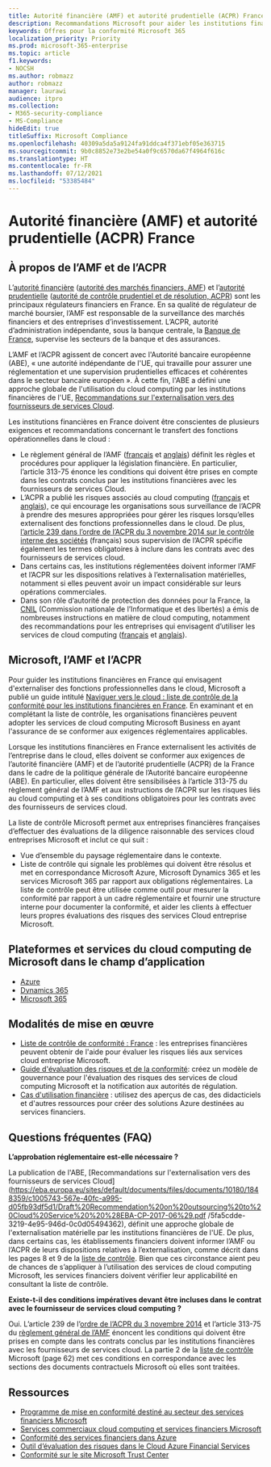 ```yaml
---
title: Autorité financière (AMF) et autorité prudentielle (ACPR) France
description: Recommandations Microsoft pour aider les institutions financières en France avec l’adoption du cloud.
keywords: Offres pour la conformité Microsoft 365
localization_priority: Priority
ms.prod: microsoft-365-enterprise
ms.topic: article
f1.keywords:
- NOCSH
ms.author: robmazz
author: robmazz
manager: laurawi
audience: itpro
ms.collection:
- M365-security-compliance
- MS-Compliance
hideEdit: true
titleSuffix: Microsoft Compliance
ms.openlocfilehash: 40309a5da5a9124fa91ddca4f371ebf05e363715
ms.sourcegitcommit: 9b0c8852e73e2be54a0f9c6570da67f4964f616c
ms.translationtype: HT
ms.contentlocale: fr-FR
ms.lasthandoff: 07/12/2021
ms.locfileid: "53385484"
---
```

# <a name="financial-authority-amf-and-prudential-authority-acpr-france"></a>Autorité financière (AMF) et autorité prudentielle (ACPR) France

## <a name="about-the-amf-and-acpr"></a>À propos de l’AMF et de l’ACPR

L’[autorité financière](https://www.amf-france.org/en) ([autorité des marchés financiers, AMF](https://www.amf-france.org/)) et l’[autorité prudentielle](https://acpr.banque-france.fr/en/page-sommaire/about-acpr) ([autorité de contrôle prudentiel et de résolution, ACPR](https://acpr.banque-france.fr/)) sont les principaux régulateurs financiers en France. En sa qualité de régulateur de marché boursier, l’AMF est responsable de la surveillance des marchés financiers et des entreprises d’investissement. L’ACPR, autorité d’administration indépendante, sous la banque centrale, la [Banque de France](https://www.banque-france.fr/), supervise les secteurs de la banque et des assurances.  
  
L’AMF et l’ACPR agissent de concert avec l'Autorité bancaire européenne (ABE), « une autorité indépendante de l'UE, qui travaille pour assurer une réglementation et une supervision prudentielles efficaces et cohérentes dans le secteur bancaire européen ». À cette fin, l'ABE a défini une approche globale de l'utilisation du cloud computing par les institutions financières de l'UE, [Recommandations sur l'externalisation vers des fournisseurs de services Cloud](https://eba.europa.eu/sites/default/documents/files/documents/10180/1848359/c1005743-567e-40fc-a995-d05fb93df5d1/Draft%20Recommendation%20on%20outsourcing%20to%20Cloud%20Service%20%20%28EBA-CP-2017-06%29.pdf ).  
  
Les institutions financières en France doivent être conscientes de plusieurs exigences et recommandations concernant le transfert des fonctions opérationnelles dans le cloud :

- Le règlement général de l’AMF ([français](https://amf-france.org/eli/fr/aai/amf/rg/livre/1/fr.html) et [anglais](https://amf-france.org/eli/fr/aai/amf/rg/20180103/notes/en.pdf)) définit les règles et procédures pour appliquer la législation financière. En particulier, l’article 313-75 énonce les conditions qui doivent être prises en compte dans les contrats conclus par les institutions financières avec les fournisseurs de services Cloud.
- L’ACPR a publié les risques associés au cloud computing ([français](https://acpr.banque-france.fr/sites/default/files/medias/documents/201307-risques-associes-au-cloud-computing.pdf) et [anglais](https://acpr.banque-france.fr/sites/default/files/medias/documents/201307-the-risks-associated-with-cloud-computing.pdf)), ce qui encourage les organisations sous surveillance de l’ACPR à prendre des mesures appropriées pour gérer les risques lorsqu’elles externalisent des fonctions professionnelles dans le cloud. De plus, [l’article 239 dans l’ordre de l’ACPR du 3 novembre 2014 sur le contrôle interne des sociétés](https://www.legifrance.gouv.fr/affichTexte.do?cidTexte=JORFTEXT000029700770&categorieLien=id) (français) sous supervision de l’ACPR spécifie également les termes obligatoires à inclure dans les contrats avec des fournisseurs de services cloud.
- Dans certains cas, les institutions réglementées doivent informer l’AMF et l’ACPR sur les dispositions relatives à l’externalisation matérielles, notamment si elles peuvent avoir un impact considérable sur leurs opérations commerciales.
- Dans son rôle d’autorité de protection des données pour la France, la [CNIL](https://www.cnil.fr/en/home) (Commission nationale de l’Informatique et des libertés) a émis de nombreuses instructions en matière de cloud computing, notamment des recommandations pour les entreprises qui envisagent d’utiliser les services de cloud computing ([français](https://www.cnil.fr/sites/default/files/typo/document/Recommandations_pour_les_entreprises_qui_envisagent_de_souscrire_a_des_services_de_Cloud.pdf) et [anglais](https://www.cnil.fr/sites/default/files/typo/document/Recommendations_for_companies_planning_to_use_Cloud_computing_services.pdf)).

## <a name="microsoft-and-the-amf-and-acpr"></a>Microsoft, l’AMF et l’ACPR

Pour guider les institutions financières en France qui envisagent d'externaliser des fonctions professionnelles dans le cloud, Microsoft a publié un guide intitulé [Naviguer vers le cloud : liste de contrôle de la conformité pour les institutions financières en France](https://aka.ms/FinServ-Guide-France). En examinant et en complétant la liste de contrôle, les organisations financières peuvent adopter les services de cloud computing Microsoft Business en ayant l'assurance de se conformer aux exigences réglementaires applicables.  
  
Lorsque les institutions financières en France externalisent les activités de l’entreprise dans le cloud, elles doivent se conformer aux exigences de l’autorité financière (AMF) et de l’autorité prudentielle (ACPR) de la France dans le cadre de la politique générale de l’Autorité bancaire européenne (ABE). En particulier, elles doivent être sensibilisées à l’article 313-75 du règlement général de l’AMF et aux instructions de l’ACPR sur les risques liés au cloud computing et à ses conditions obligatoires pour les contrats avec des fournisseurs de services cloud.  
  
La liste de contrôle Microsoft permet aux entreprises financières françaises d’effectuer des évaluations de la diligence raisonnable des services cloud entreprises Microsoft et inclut ce qui suit :

- Vue d’ensemble du paysage réglementaire dans le contexte.
- Liste de contrôle qui signale les problèmes qui doivent être résolus et met en correspondance Microsoft Azure, Microsoft Dynamics 365 et les services Microsoft 365 par rapport aux obligations réglementaires. La liste de contrôle peut être utilisée comme outil pour mesurer la conformité par rapport à un cadre réglementaire et fournir une structure interne pour documenter la conformité, et aider les clients à effectuer leurs propres évaluations des risques des services Cloud entreprise Microsoft.

## <a name="microsoft-in-scope-cloud-platforms--services"></a>Plateformes et services du cloud computing de Microsoft dans le champ d’application

- [Azure](https://aka.ms/AzureCompliance)
- [Dynamics 365](https://aka.ms/d365-compliance-list)
- [Microsoft 365](https://aka.ms/o365-compliance-framework)

## <a name="how-to-implement"></a>Modalités de mise en œuvre

- [Liste de contrôle de conformité : France](https://aka.ms/FinServ-Guide-France) : les entreprises financières peuvent obtenir de l'aide pour évaluer les risques liés aux services cloud entreprise Microsoft.
- [Guide d'évaluation des risques et de la conformité](https://aka.ms/RiskGovernanceGuide): créez un modèle de gouvernance pour l'évaluation des risques des services de cloud computing Microsoft et la notification aux autorités de régulation.
- [Cas d'utilisation financière](/azure/industry/financial/) : utilisez des aperçus de cas, des didacticiels et d'autres ressources pour créer des solutions Azure destinées au services financiers.

## <a name="frequently-asked-questions"></a>Questions fréquentes (FAQ)

**L’approbation réglementaire est-elle nécessaire ?**

La publication de l'ABE, [Recommandations sur l'externalisation vers des fournisseurs de services Cloud](https://eba.europa.eu/sites/default/documents/files/documents/10180/1848359/c1005743-567e-40fc-a995-d05fb93df5d1/Draft%20Recommendation%20on%20outsourcing%20to%20Cloud%20Service%20%20%28EBA-CP-2017-06%29.pdf /5fa5cdde-3219-4e95-946d-0c0d05494362), définit une approche globale de l'externalisation matérielle par les institutions financières de l'UE. De plus, dans certains cas, les établissements financiers doivent informer l’AMF ou l’ACPR de leurs dispositions relatives à l’externalisation, comme décrit dans les pages 8 et 9 de la [liste de contrôle](https://aka.ms/FinServ-Guide-France). Bien que ces circonstance aient peu de chances de s’appliquer à l’utilisation des services de cloud computing Microsoft, les services financiers doivent vérifier leur applicabilité en consultant la liste de contrôle.

**Existe-t-il des conditions impératives devant être incluses dans le contrat avec le fournisseur de services cloud computing ?**

Oui. L’article 239 de l’[ordre de l’ACPR du 3 novembre 2014](https://www.legifrance.gouv.fr/affichTexte.do?cidTexte=JORFTEXT000029700770&categorieLien=id) et l’article 313-75 du [règlement général de l’AMF](https://www.amf-france.org/eli/fr/aai/amf/rg/livre/1/fr.html) énoncent les conditions qui doivent être prises en compte dans les contrats conclus par les institutions financières avec les fournisseurs de services cloud. La partie 2 de la [liste de contrôle](https://aka.ms/FinServ-Guide-France) Microsoft (page 62) met ces conditions en correspondance avec les sections des documents contractuels Microsoft où elles sont traitées.

## <a name="resources"></a>Ressources

- [Programme de mise en conformité destiné au secteur des services financiers Microsoft](https://aka.ms/FSCP-Print)
- [Services commerciaux cloud computing et services financiers Microsoft](https://servicetrust.microsoft.com/viewpage/financialservicesoverview)
- [Conformité des services financiers dans Azure](https://azure.microsoft.com/resources/videos/azurecon-2015-financial-services-compliance-in-azure/)
- [Outil d’évaluation des risques dans le Cloud Azure Financial Services](https://servicetrust.microsoft.com/ViewPage/FFIECBlueprint?command=Download&downloadType=Document&downloadId=079a1973-711a-428f-9312-9ddd290cff7b&docTab=c726d5c0-2d1e-11e8-a485-57140ec19669_PaaS)
- [Conformité sur le site Microsoft Trust Center](https://www.microsoft.com/trust-center/compliance/compliance-overview)
